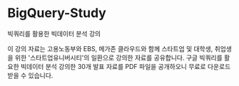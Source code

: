 # BigQuery-Study
빅쿼리를 활용한 빅데이터 분석 강의

이 강의 자료는 고용노동부와 EBS, 메가존 클라우드와 함께 스타트업 및 대학생, 취업생을 위한 '스타트업유니버시티'의 일환으로 강의한 자료를 공유합니다.
구글 빅쿼리를 활요한 빅데이터 분석 강의한 30개 발표 자료를 PDF 파일을 공개하오니 무료로 다운로드 받을 수 있습니다. 




